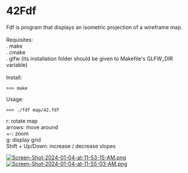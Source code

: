 # 42Fdf

Fdf is program that displays an isometric projection of a wireframe map.<br>
<br>
Requisites:<br>
. make<br>
. cmake<br>
. glfw (its installation folder should be given to Makefile's GLFW_DIR variable)<br>
<br>
Install:<br>
```
>>> make
```

Usage:<br>
```
>>> ./fdf map/42.fdf
```
r: rotate map<br>
arrows: move around<br>
+-: zoom<br>
g: display grid<br>
Shift + Up/Down: increase / decrease slopes<br>

[![Screen-Shot-2024-01-04-at-11-53-15-AM.png](https://i.postimg.cc/WbmRNJZj/Screen-Shot-2024-01-04-at-11-53-15-AM.png)](https://postimg.cc/bsvVLrLF)
[![Screen-Shot-2024-01-04-at-11-55-03-AM.png](https://i.postimg.cc/YCt5hqNF/Screen-Shot-2024-01-04-at-11-55-03-AM.png)](https://postimg.cc/WhfWyVHp)
